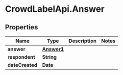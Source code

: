 # CrowdLabelApi.Answer

## Properties

Name | Type | Description | Notes
------------ | ------------- | ------------- | -------------
**answer** | [**Answer1**](Answer1.md) |  | 
**respondent** | **String** |  | 
**dateCreated** | **Date** |  | 


